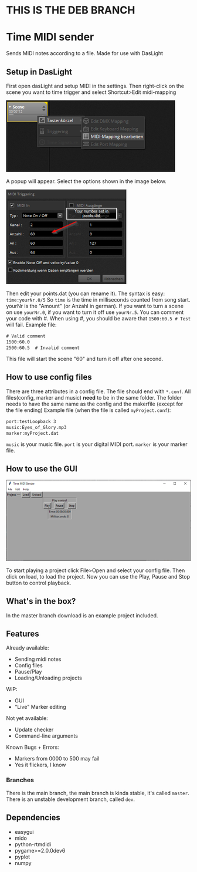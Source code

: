 # THIS IS THE DEB BRANCH
# Time MIDI sender 
Sends MIDI notes according to a file. Made for use with DasLight


## Setup in DasLight
First open dasLight and setup MIDI in the settings.
Then right-click on the scene you want to time trigger and select Shortcut>Edit midi-mapping

![Here is an image][img1]

A popup will appear. Select the options shown in the image below.

![Here is an image][img2]

Then edit your points.dat (you can rename it). The syntax is easy: `time:yourNr.0/5` So `time` is the time in milliseconds counted from song start. yourNr is the "Amount" (or Anzahl in german). If you want to turn a scene on use `yourNr.0`, if you want to turn it off use `yourNr.5`. You can comment your code with #. When using #, you should be aware that `1500:60.5 # Test` will fail. Example file:
```
# Valid comment
1500:60.0
2500:60.5  # Invalid comment
```
This file will start the scene "60" and turn it off after one second.

## How to use config files
There are three attributes in a config file. The file should end with `*.conf`. All files(config, marker and music) **need** to be in the same folder. The folder needs to have the same name as the config and the makerfile (except for the file ending) Example file (when the file is called `myProject.conf`):
```
port:testLoopback 3
music:Eyes_of_Glory.mp3
marker:myProject.dat
```
`music` is your music file. `port` is your digital MIDI port. `marker` is your marker file.

## How to use the GUI
![The main GUI][main]

To start playing a project click File>Open and select your config file. Then click on load, to load the project. Now you can use the Play, Pause and Stop button to control playback.

## What's in the box?
In the master branch download is an example project included.

## Features
Already available:
- Sending midi notes
- Config files
- Pause/Play
- Loading/Unloading projects

WIP:
- GUI
- "Live" Marker editing

Not yet available:
- Update checker
- Command-line arguments

Known Bugs + Errors:
- Markers from 0000 to 500 may fail
- Yes it flickers, I know

### Branches
There is the main branch, the main branch is kinda stable, it's called `master`. There is an unstable development branch, called `dev`.

## Dependencies
- easygui
- mido
- python-rtmdidi
- pygame>=2.0.0dev6
- pyplot
- numpy

[img1]: https://github.com/TheGreyDiamond/Time-MIDI-sender/blob/master/screenshots/dasLightselection.png?raw=truee "MiDi trigger"
[img2]: https://github.com/TheGreyDiamond/Time-MIDI-sender/blob/master/screenshots/dasLightMidi2.png?raw=true "MiDi trigger"
[main]: https://github.com/TheGreyDiamond/Time-MIDI-sender/blob/master/screenshots/Time-midi-sender-main-new.png?raw=true "Main window"

